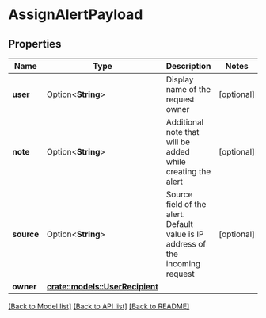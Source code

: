 # AssignAlertPayload

## Properties

Name | Type | Description | Notes
------------ | ------------- | ------------- | -------------
**user** | Option<**String**> | Display name of the request owner | [optional]
**note** | Option<**String**> | Additional note that will be added while creating the alert | [optional]
**source** | Option<**String**> | Source field of the alert. Default value is IP address of the incoming request | [optional]
**owner** | [**crate::models::UserRecipient**](UserRecipient.md) |  | 

[[Back to Model list]](../README.md#documentation-for-models) [[Back to API list]](../README.md#documentation-for-api-endpoints) [[Back to README]](../README.md)


